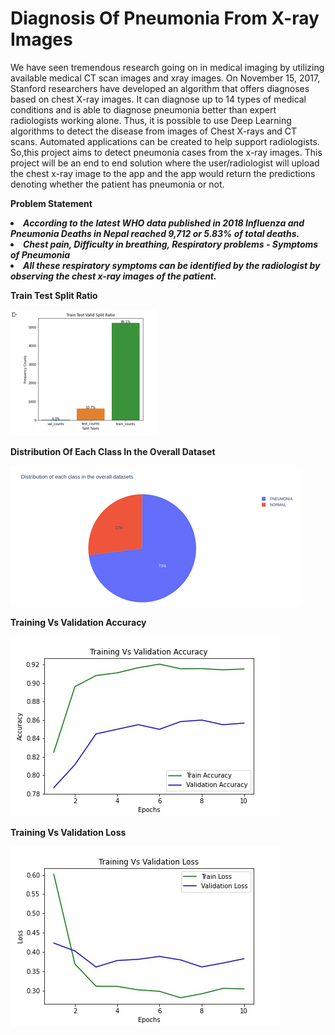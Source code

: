 # Diagnosis Of Pneumonia From X-ray Images

We have seen tremendous research going on in medical imaging by utilizing available medical CT scan images and xray images.
On November 15, 2017, Stanford researchers have developed an algorithm that offers diagnoses based on chest X-ray images.
It can diagnose up to 14 types of medical conditions and is able to diagnose pneumonia better than expert radiologists working alone.
Thus, it is possible to use Deep Learning algorithms to detect the disease from images of Chest X-rays and CT scans.
Automated applications can be created to help support radiologists.
So,this project aims to detect pneumonia cases from the x-ray images.
This project will be an end to end solution where the user/radiologist will upload the chest x-ray image to the app and the app would return the predictions denoting whether the patient has pneumonia or not.

**Problem Statement**

*****<li>According to the latest WHO data published in 2018 Influenza and Pneumonia Deaths in Nepal reached 9,712 or 5.83% of total deaths.</li>*****
*****<li>Chest pain, Difficulty in breathing, Respiratory problems - Symptoms of Pneumonia</li>*****
*****<li>All these respiratory symptoms can be identified by the radiologist by observing the chest x-ray images of the patient.</li>*****

**Train Test Split Ratio**

![](output_images/split_representation.png)


**Distribution Of Each Class In the Overall Dataset**

![](output_images/class_representaion.png)

**Training Vs Validation Accuracy**

![](output_images/training_vs_validation_accuracy_pneumonia_detection.jpg)

**Training Vs Validation Loss**

![](output_images/training_vs_validation_loss_pneumonia_detection.jpg)
